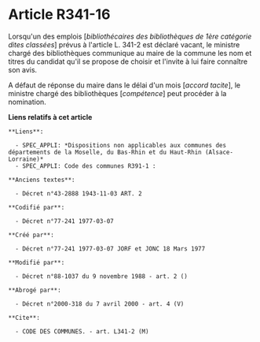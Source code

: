 # Article R341-16

Lorsqu'un des emplois [*bibliothécaires des bibliothèques de 1ère catégorie dites classées*] prévus à l'article L. 341-2 est
déclaré vacant, le ministre chargé des bibliothèques communique au maire de la commune les nom et titres du candidat qu'il se
propose de choisir et l'invite à lui faire connaître son avis.

A défaut de réponse du maire dans le délai d'un mois [*accord tacite*], le ministre chargé des bibliothèques [*compétence*]
peut procéder à la nomination.

**Liens relatifs à cet article**

	**Liens**:

	  - SPEC_APPLI: *Dispositions non applicables aux communes des départements de la Moselle, du Bas-Rhin et du Haut-Rhin (Alsace-Lorraine)*
	  - SPEC_APPLI: Code des communes R391-1 :

	**Anciens textes**:

	  - Décret n°43-2888 1943-11-03 ART. 2

	**Codifié par**:

	  - Décret n°77-241 1977-03-07

	**Créé par**:

	  - Décret n°77-241 1977-03-07 JORF et JONC 18 Mars 1977

	**Modifié par**:

	  - Décret n°88-1037 du 9 novembre 1988 - art. 2 ()

	**Abrogé par**:

	  - Décret n°2000-318 du 7 avril 2000 - art. 4 (V)

	**Cite**:

	  - CODE DES COMMUNES. - art. L341-2 (M)
